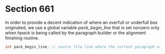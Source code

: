 # Section 661

In order to provide a decent indication of where an overfull or underfull box originated, we use a global variable *pack_begin_line* that is set nonzero only when *hpack* is being called by the paragraph builder or the alignment finishing routine.

```c << Global variables >>+=
int pack_begin_line; // source file line where the current paragraph or alignment began; a negative value denotes alignment
```
